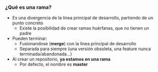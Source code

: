 ### ¿Qué es una rama?

* Es una divergencia de la línea principal de desarrollo, partiendo de un punto concreto
  * Existe la posibilidad de crear ramas huérfanas, que no tienen un padre
* Pueden terminar:
  * Fusionandose (**merge**) con la línea principal de desarrollo
  * Separada para siempre (una versión obsoleta, una feature nunca terminada/abandonada...)
* Al crear un repositorio, **ya estamos en una rama**
  * Por defecto, el nombre es **master**
